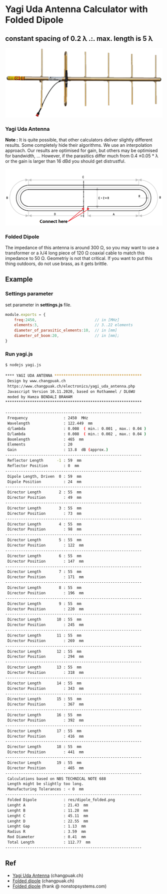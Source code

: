 # Yagi Uda Antenna Calculator with Folded Dipole
## constant spacing of 0.2 λ .:. max. length is 5 λ

![ f](res/yagi.png)

### Yagi Uda Antenna
**Note :** It is quite possible, that other calculators deliver slightly different results. Some completely hide their algorithms. We use an interpolation approach. Our results are optimised for gain, but others may be optimised for bandwidth, ... However, if the parasitics differ much from 0.4 ±0.05 * λ or the gain is larger than 16 dBd you should get distrustful.

![alt](res/dipole_folded.png)

### Folded Dipole
The impedance of this antenna is around 300 Ω, so you may want to use a transformer or a λ/4 long piece of 120 Ω coaxial cable to match this impedance to 50 Ω. Geometriy is not that critical. If you want to put this thing outdoors, do not use brass, as it gets brittle.

## Example
### Settings parameter
set parameter in **settings.js** file.
```js
module.exports = {
    freq:2450,                          // in [MHz]
    elements:3,                         // 3..22 elements
    diameter_of_parasitic_elements:10,  // in [mm]
    diameter_of_boom:20,                // in [mm];
}
```

### Run yagi.js
```bash
$ nodejs yagi.js

**** YAGI UDA ANTENNA ***************************************
 Design by www.changpuak.ch
 https://www.changpuak.ch/electronics/yagi_uda_antenna.php
 Javascript Version 10.11.2020, based on Rothammel / DL6WU
 moded by Hamza BENDALI BRAHAM
*************************************************************

-------------------------------------------------------------
 Frequency                : 2450  MHz
 Wavelength               : 122.449  mm
 d/lambda                 : 0.008  ( min.: 0.001 , max.: 0.04 )
 D/lambda                 : 0.008  ( min.: 0.002 , max.: 0.04 )
 Boomlength               : 465  mm
 Elements                 : 20
 Gain                     : 13.8  dB (approx.)
-------------------------------------------------------------
 Reflector Length      -1 : 59  mm
 Reflector Position       : 0  mm
-------------------------------------------------------------
 Dipole Length, Driven  0 : 59  mm
 Dipole Position          : 24  mm
-------------------------------------------------------------
 Director Length        2 : 55  mm
 Director Position        : 49  mm
-------------------------------------------------------------
 Director Length        3 : 55  mm
 Director Position        : 73  mm
-------------------------------------------------------------
 Director Length        4 : 55  mm
 Director Position        : 98  mm
-------------------------------------------------------------
 Director Length        5 : 55  mm
 Director Position        : 122  mm
-------------------------------------------------------------
 Director Length        6 : 55  mm
 Director Position        : 147  mm
-------------------------------------------------------------
 Director Length        7 : 55  mm
 Director Position        : 171  mm
-------------------------------------------------------------
 Director Length        8 : 55  mm
 Director Position        : 196  mm
-------------------------------------------------------------
 Director Length        9 : 55  mm
 Director Position        : 220  mm
-------------------------------------------------------------
 Director Length       10 : 55  mm
 Director Position        : 245  mm
-------------------------------------------------------------
 Director Length       11 : 55  mm
 Director Position        : 269  mm
-------------------------------------------------------------
 Director Length       12 : 55  mm
 Director Position        : 294  mm
-------------------------------------------------------------
 Director Length       13 : 55  mm
 Director Position        : 318  mm
-------------------------------------------------------------
 Director Length       14 : 55  mm
 Director Position        : 343  mm
-------------------------------------------------------------
 Director Length       15 : 55  mm
 Director Position        : 367  mm
-------------------------------------------------------------
 Director Length       16 : 55  mm
 Director Position        : 392  mm
-------------------------------------------------------------
 Director Length       17 : 55  mm
 Director Position        : 416  mm
-------------------------------------------------------------
 Director Length       18 : 55  mm
 Director Position        : 441  mm
-------------------------------------------------------------
 Director Length       19 : 55  mm
 Director Position        : 465  mm
-------------------------------------------------------------
 Calculations based on NBS TECHNICAL NOTE 688
 Length might be slightly too long.
 Manufacturing Tolerances : < 0  mm
-------------------------------------------------------------
 Folded Dipole            : res/dipole_folded.png
 Lenght A                 : 21.43  mm
 Lenght B                 : 11.28  mm
 Lenght C                 : 45.11  mm
 Lenght D                 : 22.55  mm
 Lenght Gap               : 1.13  mm
 Radius R                 : 3.59  mm
 Rod Diameter             : 0.41  mm
 Total Length             : 112.77  mm
-------------------------------------------------------------
```


## Ref
- [Yagi Uda Antenna](https://www.changpuak.ch/electronics/yagi_uda_antenna.php)  (changpuak.ch)  
- [Folded dipole](https://www.changpuak.ch/electronics/Dipole_folded.php) (changpuak.ch)  
- [Folded dipole](https://www.nonstopsystems.com/radio/frank_radio_antenna_folded_dipole.htm) (frank @ nonstopsystems.com)  